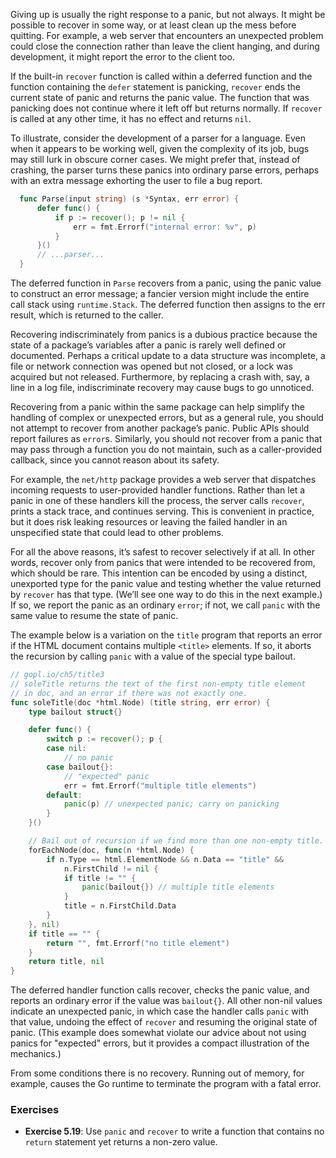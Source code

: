 Giving up is usually the right response to a panic, but not always. It might be possible to recover in some way, or at least clean up the mess before quitting. For example, a web server that encounters an unexpected problem could close the connection rather than leave the client hanging, and during development, it might report the error to the client too.

If the built-in `recover` function is called within a deferred function and the function containing the `defer` statement is panicking, `recover` ends the current state of panic and returns the panic value. The function that was panicking does not continue where it left off but returns normally. If `recover` is called at any other time, it has no effect and returns `nil`.

To illustrate, consider the development of a parser for a language. Even when it appears to be working well, given the complexity of its job, bugs may still lurk in obscure corner cases. We might prefer that, instead of crashing, the parser turns these panics into ordinary parse errors, perhaps with an extra message exhorting the user to file a bug report.
```go
  func Parse(input string) (s *Syntax, err error) {
      defer func() {
          if p := recover(); p != nil {
              err = fmt.Errorf("internal error: %v", p)
          }
      }()
      // ...parser...
  } 
```
The deferred function in `Parse` recovers from a panic, using the panic value to construct an error message; a fancier version might include the entire call stack using `runtime.Stack`. The deferred function then assigns to the err result, which is returned to the caller.

Recovering indiscriminately from panics is a dubious practice because the state of a package’s variables after a panic is rarely well defined or documented. Perhaps a critical update to a data structure was incomplete, a file or network connection was opened but not closed, or a lock was acquired but not released. Furthermore, by replacing a crash with, say, a line in a log file, indiscriminate recovery may cause bugs to go unnoticed.

Recovering from a panic within the same package can help simplify the handling of complex or unexpected errors, but as a general rule, you should not attempt to recover from another package’s panic. Public APIs should report failures as `error`s. Similarly, you should not recover from a panic that may pass through a function you do not maintain, such as a caller-provided callback, since you cannot reason about its safety.

For example, the `net/http` package provides a web server that dispatches incoming requests to user-provided handler functions. Rather than let a panic in one of these handlers kill the process, the server calls `recover`, prints a stack trace, and continues serving. This is convenient in practice, but it does risk leaking resources or leaving the failed handler in an unspecified state that could lead to other problems.

For all the above reasons, it’s safest to recover selectively if at all. In other words, recover only from panics that were intended to be recovered from, which should be rare. This intention can be encoded by using a distinct, unexported type for the panic value and testing whether the value returned by `recover` has that type. (We’ll see one way to do this in the next example.) If so, we report the panic as an ordinary `error`; if not, we call `panic` with the same value to resume the state of panic.

The example below is a variation on the `title` program that reports an error if the HTML document contains multiple `<title>` elements. If so, it aborts the recursion by calling `panic` with a value of the special type bailout.
```go
// gopl.io/ch5/title3
// soleTitle returns the text of the first non-empty title element
// in doc, and an error if there was not exactly one.
func soleTitle(doc *html.Node) (title string, err error) {
	type bailout struct{}

	defer func() {
		switch p := recover(); p {
		case nil:
			// no panic
		case bailout{}:
			// "expected" panic
			err = fmt.Errorf("multiple title elements")
		default:
			panic(p) // unexpected panic; carry on panicking
		}
	}()

	// Bail out of recursion if we find more than one non-empty title.
	forEachNode(doc, func(n *html.Node) {
		if n.Type == html.ElementNode && n.Data == "title" &&
			n.FirstChild != nil {
			if title != "" {
				panic(bailout{}) // multiple title elements
			}
			title = n.FirstChild.Data
		}
	}, nil)
	if title == "" {
		return "", fmt.Errorf("no title element")
	}
	return title, nil
}
```
The deferred handler function calls recover, checks the panic value, and reports an ordinary error if the value was `bailout{}`. All other non-nil values indicate an unexpected panic, in which case the handler calls `panic` with that value, undoing the effect of `recover` and resuming the original state of panic. (This example does somewhat violate our advice about not using panics for "expected" errors, but it provides a compact illustration of the mechanics.)

From some conditions there is no recovery. Running out of memory, for example, causes the Go runtime to terminate the program with a fatal error.

### Exercises
- **Exercise 5.19**: Use `panic` and `recover` to write a function that contains no `return` statement yet returns a non-zero value.
